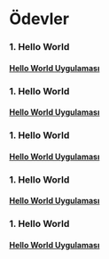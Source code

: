 # Ödevler
### 1. Hello World
   #### [Hello World Uygulaması](https://choosealicense.com/licenses/mit/)
### 1. Hello World
   #### [Hello World Uygulaması](https://choosealicense.com/licenses/mit/)
### 1. Hello World
   #### [Hello World Uygulaması](https://choosealicense.com/licenses/mit/)
### 1. Hello World
   #### [Hello World Uygulaması](https://choosealicense.com/licenses/mit/)
### 1. Hello World
   #### [Hello World Uygulaması](https://choosealicense.com/licenses/mit/)
